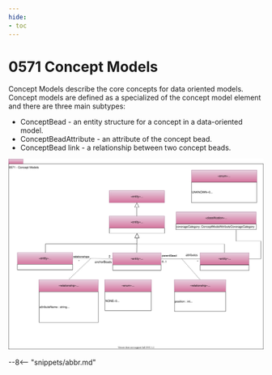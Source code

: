 ```yaml
---
hide:
- toc
---
```


<!-- SPDX-License-Identifier: CC-BY-4.0 -->
<!-- Copyright Contributors to the ODPi Egeria project. -->

# 0571 Concept Models

Concept Models describe the core concepts for data oriented models.
Concept models are defined as a specialized of the concept model element
and there are three main subtypes:

* ConceptBead - an entity structure for a concept in a data-oriented model.
* ConceptBeadAttribute - an attribute of the concept bead.
* ConceptBead link - a relationship between two concept beads.

![UML](0571-Concept-Models.svg)

--8<-- "snippets/abbr.md"